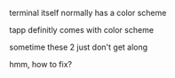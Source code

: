 terminal itself normally has a color scheme

tapp definitly comes with color scheme

sometime these 2 just don't get along

hmm, how to fix?